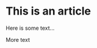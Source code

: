 # This is an article

Here is some text...

<!-- ANNOUNCEMENT -->

More text

<!-- ANNOUNCEMENT -->

<!-- 12/11/2019 -->
